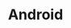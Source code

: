 ---
title: "Android"
description: "You are viewing Android category"
slug: "android"
image: "android.jpg"
---